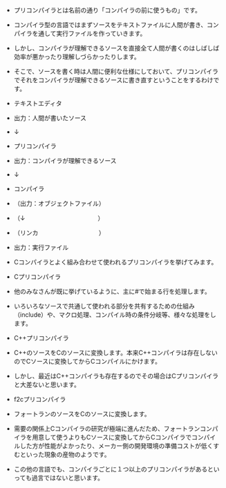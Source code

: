 - プリコンパイラとは名前の通り「コンパイラの前に使うもの」です。

- コンパイラ型の言語ではまずソースをテキストファイルに人間が書き、コンパイラを通して実行ファイルを作っていきます。
- しかし、コンパイラが理解できるソースを直接全て人間が書くのはしばしば効率が悪かったり理解しづらかったりします。
- そこで、ソースを書く時は人間に便利な仕様にしておいて、プリコンパイラでそれをコンパイラが理解できるソースに書き直すということをするわけです。

- テキストエディタ
- 出力：人間が書いたソース
- ↓
- プリコンパイラ
- 出力：コンパイラが理解できるソース
- ↓
- コンパイラ
- （出力：オブジェクトファイル）
- （↓　　　　　　　　　　　　）
- （リンカ　　　　　　　　　　）
- 出力：実行ファイル

- Cコンパイラとよく組み合わせて使われるプリコンパイラを挙げてみます。
- Cプリコンパイラ
- 他のみなさんが既に挙げているように、主に#で始まる行を処理します。
- いろいろなソースで共通して使われる部分を共有するための仕組み（include）や、マクロ処理、コンパイル時の条件分岐等、様々な処理をします。

- C++プリコンパイラ
- C++のソースをCのソースに変換します。本来C++コンパイラは存在しないのでCソースに変換してからCコンパイルにかけます。
- しかし、最近はC++コンパイラも存在するのでその場合はCプリコンパイラと大差ないと思います。

- f2cプリコンパイラ
- フォートランのソースをCのソースに変換します。
- 需要の関係上Cコンパイラの研究が極端に進んだため、フォートランコンパイラを用意して使うよりもCソースに変換してからCコンパイラでコンパイルした方が性能がよかったり、メーカー側の開発環境の準備コストが低くすむといった現象の産物のようです。

- この他の言語でも、コンパイラごとに１つ以上のプリコンパイラがあるといっても過言ではないと思います。

